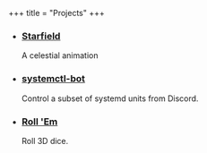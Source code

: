 +++
title = "Projects"
+++

<div class="grid-list-wrapper">

* ### [Starfield](https://starfield.forrestjacobs.com/)

  A celestial animation

* ### [systemctl-bot](https://github.com/forrestjacobs/systemctl-bot)

  Control a subset of systemd units from Discord.

* ### [Roll 'Em](https://rollem.co/)

  Roll 3D dice.

</div>
